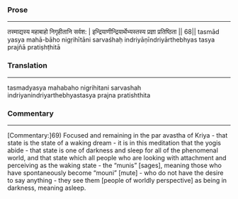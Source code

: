 ### Prose 
 --- 
तस्माद्यस्य महाबाहो निगृहीतानि सर्वश: |
इन्द्रियाणीन्द्रियार्थेभ्यस्तस्य प्रज्ञा प्रतिष्ठिता || 68||
tasmād yasya mahā-bāho nigṛihītāni sarvaśhaḥ
indriyāṇīndriyārthebhyas tasya prajñā pratiṣhṭhitā

### Translation 
 --- 
tasmadyasya mahabaho nigrihitani sarvashah indriyanindriyarthebhyastasya prajna pratishthita

### Commentary 
 --- 
[Commentary:]69) Focused and remaining in the par avastha of Kriya - that state is the state of a waking dream - it is in this meditation that the yogis abide - that state is one of darkness and sleep for all of the phenomenal world, and that state which all people who are looking with attachment and perceiving as the waking state - the “munis” [sages], meaning those who have spontaneously become “mouni” [mute] - who do not have the desire to say anything - they see them [people of worldly perspective] as being in darkness, meaning asleep.